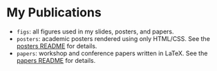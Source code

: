 # My Publications

- `figs`: all figures used in my slides, posters, and papers.
- `posters`: academic posters rendered using only HTML/CSS. See the [posters README](./posters/README.md) for details.
- `papers`: workshop and conference papers written in LaTeX. See the [papers README](./papers/README.md) for details.
